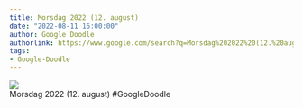 ```yaml
---
title: Morsdag 2022 (12. august)
date: "2022-08-11 16:00:00"
author: Google Doodle
authorlink: https://www.google.com/search?q=Morsdag%202022%20(12.%20august)
tags:
- Google-Doodle
---
```

<img src="https://www.google.com/logos/doodles/2022/mothers-day-2022-august-12-6753651837109476-law.gif" referrerpolicy="no-referrer"><br>Morsdag 2022 (12. august) #GoogleDoodle